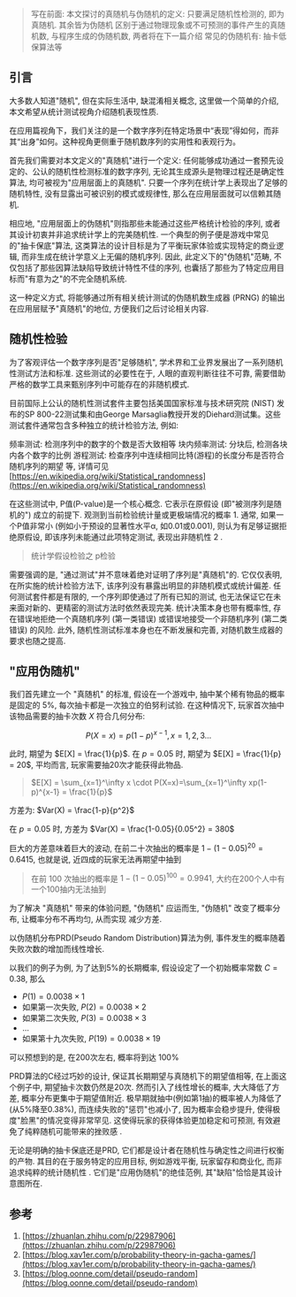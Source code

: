 > 写在前面: 本文探讨的真随机与伪随机的定义: 只要满足随机性检测的, 即为真随机. 其余皆为伪随机
> 区别于通过物理现象或不可预测的事件产生的真随机数, 与程序生成的伪随机数, 两者将在下一篇介绍
> 常见的伪随机有: 抽卡低保算法等

## 引言

大多数人知道"随机", 但在实际生活中, 缺混淆相关概念, 这里做一个简单的介绍, 本文希望从统计测试视角介绍随机表现性质.

在应用篇视角下，我们关注的是一个数字序列在特定场景中“表现”得如何，而非其“出身”如何。这种视角更侧重于随机数序列的实用性和表观行为。

首先我们需要对本文定义的"真随机"进行一个定义: 任何能够成功通过一套预先设定的、公认的随机性检测标准的数字序列, 无论其生成源头是物理过程还是确定性算法, 均可被视为"应用层面上的真随机". 只要一个序列在统计学上表现出了足够的随机特性, 没有显露出可被识别的模式或规律性, 那么在应用层面就可以信赖其随机.

相应地, "应用层面上的伪随机"则指那些未能通过这些严格统计检验的序列, 或者其设计初衷并非追求统计学上的完美随机性. 一个典型的例子便是游戏中常见的"抽卡保底"算法, 这类算法的设计目标是为了平衡玩家体验或实现特定的商业逻辑, 而非生成在统计学意义上无偏的随机序列. 因此, 此定义下的"伪随机"范畴, 不仅包括了那些因算法缺陷导致统计特性不佳的序列, 也囊括了那些为了特定应用目标而"有意为之"的不完全随机系统.

这一种定义方式, 将能够通过所有相关统计测试的伪随机数生成器 (PRNG) 的输出在应用层赋予"真随机"的地位, 方便我们之后讨论相关内容.

## 随机性检验

为了客观评估一个数字序列是否"足够随机", 学术界和工业界发展出了一系列随机性测试方法和标准. 这些测试的必要性在于, 人眼的直观判断往往不可靠, 需要借助严格的数学工具来甄别序列中可能存在的非随机模式. 

目前国际上公认的随机性测试套件主要包括美国国家标准与技术研究院 (NIST) 发布的SP 800-22测试集和由George Marsaglia教授开发的Diehard测试集。这些测试套件通常包含多种独立的统计检验方法, 例如:

频率测试: 检测序列中的数字的个数是否大致相等
块内频率测试: 分块后, 检测各块内各个数字的比例
游程测试: 检查序列中连续相同比特(游程)的长度分布是否符合随机序列的期望
等, 详情可见[https://en.wikipedia.org/wiki/Statistical_randomness](https://en.wikipedia.org/wiki/Statistical_randomness)

在这些测试中, P值(P-value)是一个核心概念. 它表示在原假设 (即"被测序列是随机的") 成立的前提下. 观测到当前检验统计量或更极端情况的概率 1. 通常, 如果一个P值非常小 (例如小于预设的显著性水平α, 如0.01或0.001), 则认为有足够证据拒绝原假设, 即该序列未能通过此项特定测试, 表现出非随机性 2 .

> 统计学假设检验之 p检验

需要强调的是, "通过测试"并不意味着绝对证明了序列是"真随机"的. 它仅仅表明, 在所实施的统计检验方法下, 该序列没有暴露出明显的非随机模式或统计偏差. 任何测试套件都是有限的, 一个序列即使通过了所有已知的测试, 也无法保证它在未来面对新的、更精密的测试方法时依然表现完美. 统计决策本身也带有概率性, 存在错误地拒绝一个真随机序列 (第一类错误) 或错误地接受一个非随机序列 (第二类错误) 的风险. 此外, 随机性测试标准本身也在不断发展和完善, 对随机数生成器的要求也随之提高.

## "应用伪随机"

我们首先建立一个 "真随机" 的标准, 假设在一个游戏中, 抽中某个稀有物品的概率是固定的 5%, 每次抽卡都是一次独立的伯努利试验. 在这种情况下, 玩家首次抽中该物品需要的抽卡次数 $X$ 符合几何分布:

$$
P(X=x) = p(1-p)^{x-1}, x = 1, 2, 3 \dots
$$

此时, 期望为 $E[X] = \frac{1}{p}$. 在 $p=0.05$ 时, 期望为 $E[X] = \frac{1}{p} = 20$, 平均而言, 玩家需要抽20次才能获得此物品.

> $E[X] = \sum_{x=1}^\infty x \cdot P(X=x)=\sum_{x=1}^\infty xp(1-p)^{x-1} = \frac{1}{p}$

方差为: $Var(X) = \frac{1-p}{p^2}$

在 $p = 0.05$ 时, 方差为 $Var(X) = \frac{1-0.05}{0.05^2} = 380$

巨大的方差意味着巨大的波动, 在前二十次抽出的概率是 $1-(1-0.05)^20 = 0.6415$, 也就是说, 近四成的玩家无法再期望中抽到
> 在前 100 次抽出的概率是 $1-(1-0.05)^100 = 0.9941$, 大约在200个人中有一个100抽内无法抽到

为了解决 "真随机" 带来的体验问题, "伪随机" 应运而生, "伪随机" 改变了概率分布, 让概率分布不再均匀, 从而实现 减少方差.

以伪随机分布PRD(Pseudo Random Distribution)算法为例, 事件发生的概率随着失败次数的增加而线性增长.

以我们的例子为例, 为了达到5%的长期概率, 假设设定了一个初始概率常数 $C= 0.38%$, 那么
- $P(1) = 0.0038 \times 1$
- 如果第一次失败, $P(2) = 0.0038 \times 2$
- 如果第二次失败, $P(3) = 0.0038 \times 3$
- ...
- 如果第十九次失败, $P(19) = 0.0038 \times 19$

可以预想到的是, 在200次左右, 概率将到达 100%

PRD算法的C经过巧妙的设计, 保证其长期期望与真随机下的期望值相等, 在上面这个例子中, 期望抽卡次数仍然是20次. 然而引入了线性增长的概率, 大大降低了方差, 概率分布更集中于期望值附近. 极早期就抽中(例如第1抽)的概率被人为降低了(从5%降至0.38%), 而连续失败的"惩罚"也减小了, 因为概率会稳步提升, 使得极度"脸黑"的情况变得非常罕见. 这使得玩家的获得体验更加稳定和可预测, 有效避免了纯粹随机可能带来的挫败感 . 

无论是明确的抽卡保底还是PRD, 它们都是设计者在随机性与确定性之间进行权衡的产物. 其目的在于服务特定的应用目标, 例如游戏平衡, 玩家留存和商业化, 而非追求纯粹的统计随机性 . 它们是"应用伪随机"的绝佳范例, 其"缺陷"恰恰是其设计意图所在. 


## 参考
1. [https://zhuanlan.zhihu.com/p/22987906](https://zhuanlan.zhihu.com/p/22987906)
2. [https://blog.xav1er.com/p/probability-theory-in-gacha-games/](https://blog.xav1er.com/p/probability-theory-in-gacha-games/)
3. [https://blog.oonne.com/detail/pseudo-random](https://blog.oonne.com/detail/pseudo-random)